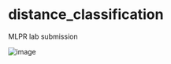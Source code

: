 # distance_classification
MLPR lab submission

![image](https://github.com/user-attachments/assets/53751b0e-d299-4fd5-8596-d38f34dddc5a)
